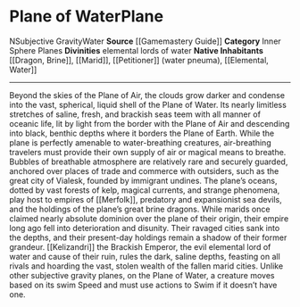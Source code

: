 ﻿---
alignment: N
element: Water
id: '7'
name: Plane of Water
plane_category: Inner Sphere Planes
rarity: Common
source: '[[DATABASE/source/Gamemastery Guide|Gamemastery Guide]]'
trait:
- '[[DATABASE/trait/Subjective Gravity|Subjective Gravity]]'
- '[[DATABASE/trait/Water|Water]]'
type: Plane

---
# Plane of Water<span class="item-type">Plane</span>

<span class="trait-alignment item-trait">N</span><span class="item-trait">Subjective Gravity</span><span class="item-trait">Water</span>
**Source** [[Gamemastery Guide]]
**Category** Inner Sphere Planes
**Divinities** elemental lords of water
**Native Inhabitants** [[Dragon, Brine]], [[Marid]], [[Petitioner]] (water pneuma), [[Elemental, Water]]

---
Beyond the skies of the Plane of Air, the clouds grow darker and condense into the vast, spherical, liquid shell of the Plane of Water. Its nearly limitless stretches of saline, fresh, and brackish seas teem with all manner of oceanic life, lit by light from the border with the Plane of Air and descending into black, benthic depths where it borders the Plane of Earth. While the plane is perfectly amenable to water-breathing creatures, air-breathing travelers must provide their own supply of air or magical means to breathe. Bubbles of breathable atmosphere are relatively rare and securely guarded, anchored over places of trade and commerce with outsiders, such as the great city of Vialesk, founded by immigrant undines. The plane’s oceans, dotted by vast forests of kelp, magical currents, and strange phenomena, play host to empires of [[Merfolk]], predatory and expansionist sea devils, and the holdings of the plane’s great brine dragons.
 While marids once claimed nearly absolute dominion over the plane of their origin, their empire long ago fell into deterioration and disunity. Their ravaged cities sank into the depths, and their present-day holdings remain a shadow of their former grandeur. [[Kelizandri]] the Brackish Emperor, the evil elemental lord of water and cause of their ruin, rules the dark, saline depths, feasting on all rivals and hoarding the vast, stolen wealth of the fallen marid cities. Unlike other subjective gravity planes, on the Plane of Water, a creature moves based on its swim Speed and must use actions to Swim if it doesn’t have one.